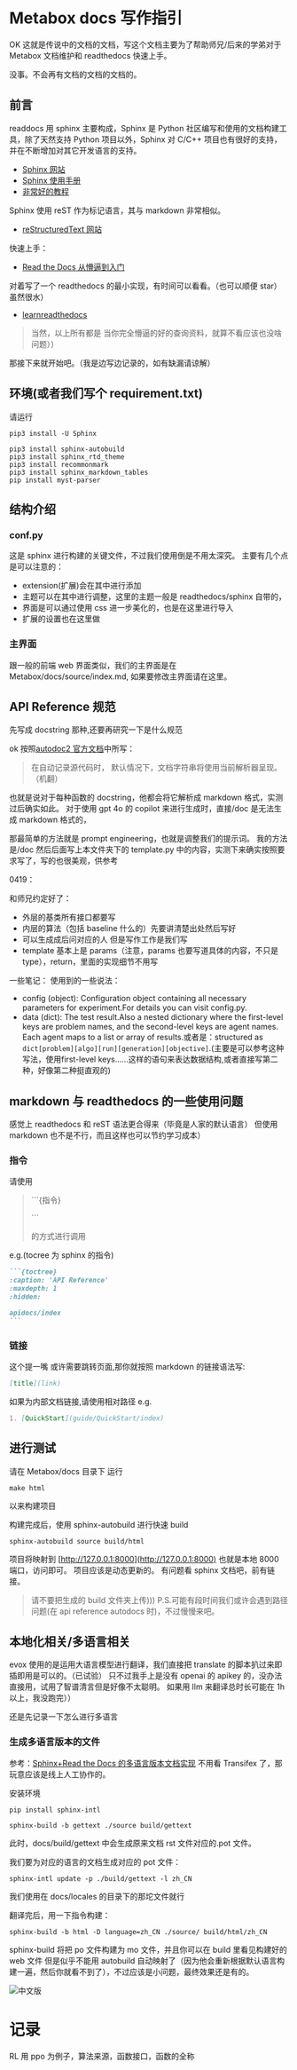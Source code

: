 # Metabox docs 写作指引

OK 这就是传说中的文档的文档，写这个文档主要为了帮助师兄/后来的学弟对于 Metabox 文档维护和 readthedocs 快速上手。

没事。不会再有文档的文档的文档的。

## 前言

readdocs 用 sphinx 主要构成，Sphinx 是 Python 社区编写和使用的文档构建工具，除了天然支持 Python 项目以外，Sphinx 对 C/C++ 项目也有很好的支持，并在不断增加对其它开发语言的支持。

- [Sphinx 网站](http://sphinx-doc.org/)
- [Sphinx 使用手册](https://zh-sphinx-doc.readthedocs.io/en/latest/index.html)
- [非常好的教程](https://sphinx-practise.readthedocs.io/zh-cn/latest/index.html)

Sphinx 使用 reST 作为标记语言，其与 markdown 非常相似。

- [reStructuredText 网站](http://docutils.sf.net/rst.html)

快速上手：

- [Read the Docs 从懵逼到入门](https://blog.csdn.net/lu_embedded/article/details/109006380)

对着写了一个 readthedocs 的最小实现，有时间可以看看。（也可以顺便 star）虽然很水）

- [learnreadthedocs](https://github.com/hohq/learn_readdocs)

> 当然，以上所有都是 当你完全懵逼的好的查询资料，就算不看应该也没啥问题））

那接下来就开始吧。（我是边写边记录的，如有缺漏请谅解）

## 环境(或者我们写个 requirement.txt)

请运行

```shell
pip3 install -U Sphinx

pip3 install sphinx-autobuild
pip3 install sphinx_rtd_theme
pip3 install recommonmark
pip3 install sphinx_markdown_tables
pip install myst-parser
```

## 结构介绍

### conf.py

这是 sphinx 进行构建的关键文件，不过我们使用倒是不用太深究。
主要有几个点是可以注意的：

- extension(扩展)会在其中进行添加
- 主题可以在其中进行调整，这里的主题一般是 readthedocs/sphinx 自带的，
- 界面是可以通过使用 css 进一步美化的，也是在这里进行导入
- 扩展的设置也在这里做

### 主界面

跟一般的前端 web 界面类似，我们的主界面是在 Metabox/docs/source/index.md, 如果要修改主界面请在这里。

## API Reference 规范

先写成 docstring 那种,还要再研究一下是什么规范

ok 按照[autodoc2 官方文档](https://sphinx-autodoc2.readthedocs.io/en/stable/docstrings.html)中所写：

> 在自动记录源代码时， 默认情况下，文档字符串将使用当前解析器呈现。（机翻）

也就是说对于每种函数的 docstring，他都会将它解析成 markdown 格式，实测过后确实如此。
对于使用 gpt 4o 的 copilot 来进行生成时，直接/doc 是无法生成 markdown 格式的，

那最简单的方法就是 prompt engineering，也就是调整我们的提示词。
我的方法是/doc 然后后面写上本文件夹下的 template.py 中的内容，实测下来确实按照要求写了，写的也很美观，供参考

0419：

和师兄约定好了：

- 外层的基类所有接口都要写
- 内层的算法（包括 baseline 什么的）先要讲清楚出处然后写好
- 可以生成成后问对应的人 但是写作工作是我们写
- template 基本上是 params（注意，params 也要写道具体的内容，不只是 type），return，里面的实现细节不用写

一些笔记：
使用到的一些说法：

- config (object): Configuration object containing all necessary parameters for experiment.For details you can visit config.py.
- data (dict): The test result.Also a nested dictionary where the first-level keys are problem names, and the second-level keys are agent names. Each agent maps to a list or array of results.或者是：structured as `dict[problem][algo][run][generation][objective]`.(主要是可以参考这种写法，使用first-level keys……这样的语句来表达数据结构,或者直接写第二种，好像第二种挺直观的)

## markdown 与 readthedocs 的一些使用问题

感觉上 readthedocs 和 reST 语法更合得来（毕竟是人家的默认语言）
但使用 markdown 也不是不行，而且这样也可以节约学习成本）

### 指令

请使用

> \```{指令}
>
> \```
>
> 的方式进行调用

e.g.(tocree 为 sphinx 的指令)

````markdown
```{toctree}
:caption: 'API Reference'
:maxdepth: 1
:hidden:

apidocs/index
```
````

### 链接

这个提一嘴
或许需要跳转页面,那你就按照 markdown 的链接语法写:

```markdown
[title](link)
```

如果为内部文档链接,请使用相对路径
e.g.

```markdown
1. [QuickStart](guide/QuickStart/index)
```

## 进行测试

请在 Metabox/docs 目录下
运行

```shell
make html
```

以来构建项目

构建完成后，使用 sphinx-autobuild 进行快速 build

```shell
sphinx-autobuild source build/html
```

项目将映射到 [http://127.0.0.1:8000](http://127.0.0.1:8000) 也就是本地 8000 端口，访问即可。
项目应该是动态更新的。
有问题看 sphinx 文档吧，前有链接。

> 请不要把生成的 build 文件夹上传)))
> P.S.可能有段时间我们或许会遇到路径问题(在 api reference autodocs 时)，不过慢慢来吧。

## 本地化相关/多语言相关

evox 使用的是运用大语言模型进行翻译，我们直接把 translate 的脚本扒过来即插即用是可以的。（已试验）
只不过我手上是没有 openai 的 apikey 的，没办法直接用，试用了智谱清言但是好像不太聪明。
如果用 llm 来翻译总时长可能在 1h 以上，我没跑完））

还是先记录一下怎么进行多语言

### 生成多语言版本的文件

参考：[Sphinx+Read the Docs 的多语言版本文档实现](https://zhuanlan.zhihu.com/p/427843476)
不用看 Transifex 了，那玩意应该是线上人工协作的。

安装环境

```shell
pip install sphinx-intl
```

```shell
sphinx-build -b gettext ./source build/gettext
```

此时，docs/build/gettext 中会生成原来文档 rst 文件对应的.pot 文件。

我们要为对应的语言的文档生成对应的 pot 文件：

```shell
sphinx-intl update -p ./build/gettext -l zh_CN
```

我们使用在 docs/locales 的目录下的那坨文件就行

翻译完后，用一下指令构建：

```shell
sphinx-build -b html -D language=zh_CN ./source/ build/html/zh_CN
```

sphinx-build 将把 po 文件构建为 mo 文件，并且你可以在 build 里看见构建好的 web 文件
但是似乎不能用 autobuild 自动映射了（因为他会重新根据默认语言构建一遍，然后你就看不到了），不过应该是小问题，最终效果还是有的。

![中文版](docs/docs_for_docs/image/legendary_docs/image.png)

# 记录

RL 用 ppo 为例子，算法来源，函数接口，函数的全称
